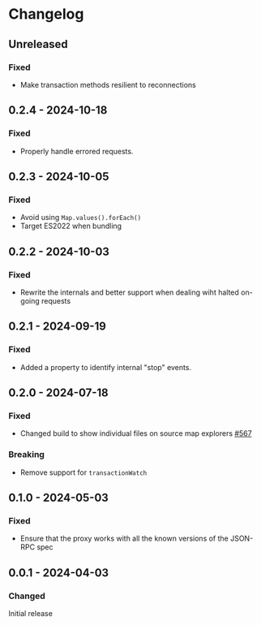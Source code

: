 # Changelog

## Unreleased

### Fixed

- Make transaction methods resilient to reconnections

## 0.2.4 - 2024-10-18

### Fixed

- Properly handle errored requests.

## 0.2.3 - 2024-10-05

### Fixed

- Avoid using `Map.values().forEach()`
- Target ES2022 when bundling

## 0.2.2 - 2024-10-03

### Fixed

- Rewrite the internals and better support when dealing wiht halted on-going requests

## 0.2.1 - 2024-09-19

### Fixed

- Added a property to identify internal "stop" events.

## 0.2.0 - 2024-07-18

### Fixed

- Changed build to show individual files on source map explorers [#567](https://github.com/polkadot-api/polkadot-api/pull/567)

### Breaking

- Remove support for `transactionWatch`

## 0.1.0 - 2024-05-03

### Fixed

- Ensure that the proxy works with all the known versions of the JSON-RPC spec

## 0.0.1 - 2024-04-03

### Changed

Initial release
